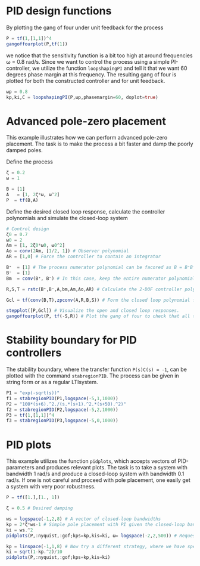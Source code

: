 # PID design functions
By plotting the gang of four under unit feedback for the process
```julia
P = tf(1,[1,1])^4
gangoffourplot(P,tf(1))
```
we notice that the sensitivity function is a bit too high at around frequencies ω = 0.8 rad/s. Since we want to control the process using a simple PI-controller, we utilize the
function `loopshapingPI` and tell it that we want 60 degrees phase margin at this frequency. The resulting gang of four is plotted for both the constructed controller and for unit feedback.

```julia
ωp = 0.8
kp,ki,C = loopshapingPI(P,ωp,phasemargin=60, doplot=true)
```

# Advanced pole-zero placement
This example illustrates how we can perform advanced pole-zero placement. The task is to make the process a bit faster and damp the poorly damped poles.

Define the process
```julia
ζ = 0.2
ω = 1

B = [1]
A   = [1, 2ζ*ω, ω^2]
P  = tf(B,A)
```

Define the desired closed loop response, calculate the controller polynomials and simulate the closed-loop system
```julia
# Control design
ζ0 = 0.7
ω0 = 2
Am = [1, 2ζ0*ω0, ω0^2]
Ao = conv(2Am, [1/2, 1]) # Observer polynomial
AR = [1,0] # Force the controller to contain an integrator

B⁺  = [1] # The process numerator polynomial can be facored as B = B⁺B⁻ where B⁻ contains the zeros we do not want to cancel (non-minimum phase and poorly damped zeros)
B⁻  = [1]
Bm  = conv(B⁺, B⁻) # In this case, keep the entire numerator polynomial of the process

R,S,T = rstc(B⁺,B⁻,A,bm,Am,Ao,AR) # Calculate the 2-DOF controller polynomials

Gcl = tf(conv(B,T),zpconv(A,R,B,S)) # Form the closed loop polynomial from reference to output

stepplot([P,Gcl]) # Visualize the open and closed loop responses.
gangoffourplot(P, tf(-S,R)) # Plot the gang of four to check that all tranfer functions are OK
```



# Stability boundary for PID controllers
The stability boundary, where the transfer function `P(s)C(s) = -1`, can be plotted with the command `stabregionPID`. The process can be given in string form or as a regular LTIsystem.

```julia
P1 = "exp(-sqrt(s))"
f1 = stabregionPID(P1,logspace(-5,1,1000))
P2 = "100*(s+6).^2./(s.*(s+1).^2.*(s+50).^2)"
f2 = stabregionPID(P2,logspace(-5,2,1000))
P3 = tf(1,[1,1])^4
f3 = stabregionPID(P3,logspace(-5,0,1000))
```




# PID plots
This example utilizes the function `pidplots`, which accepts vectors of PID-parameters and produces relevant plots. The task is to take a system with bandwidth 1 rad/s and produce a closed-loop system with bandwidth 0.1 rad/s. If one is not careful and proceed with pole placement, one easily get a system with very poor robustness.
```julia
P = tf([1.],[1., 1])

ζ = 0.5 # Desired damping

ws = logspace(-1,2,8) # A vector of closed-loop bandwidths
kp = 2*ζ*ws-1 # Simple pole placement with PI given the closed-loop bandwidth, the poles are placed in a butterworth pattern
ki = ws.^2
pidplots(P,:nyquist,:gof;kps=kp,kis=ki, ω= logspace(-2,2,500)) # Request Nyquist and Gang-of-four plots

kp = linspace(-1,1,8) # Now try a different strategy, where we have specified a gain crossover frequency of 0.1 rad/s
ki = sqrt(1-kp.^2)/10
pidplots(P,:nyquist,:gof;kps=kp,kis=ki)
```
